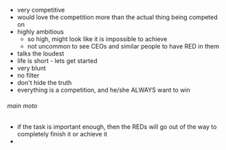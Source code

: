 - very competitive
- would love the competition more than the actual thing being competed on
- highly ambitious
	- so high, might look like it is impossible to achieve
	- not uncommon to see CEOs and similar people to have RED in them
- talks the loudest
- life is short - lets get started
- very blunt
- no filter
- don't hide the truth
- everything is a competition, and he/she ALWAYS want to win

###### main moto
- if the task is important enough, then the REDs will go out of the way to completely finish it or achieve it
- 